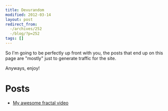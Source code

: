 ```yaml
---
title: Devurandom
modified: 2012-03-14
layout: post
redirect_from:
  -/archives/252
  -/blog/?p=252
tags: []
---
```



So I'm going to be perfectly up front with you, the posts that end up on this page are "mostly" just to generate traffic for the site.

Anyways, enjoy!

Posts
=====

-   [My awesome fractal video](http://srvthe.net/blog/archives/321 "Almost half a million views!")


